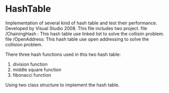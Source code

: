 # HashTable
Implementation of several kind of hash table and test their performance. Developed by Visual Studio 2008. 
This file includes two project. 
file /ChainingHash : This hash table use linked list to solve the collisiin problem. 
file /OpenAddress:  This hash table use open addressing to solve the collision problem.

There three hash functions used in this two hash table: 
1. division function
2. middle square function
3. fibonacci function

Using two class structure to implement the hash table. 
